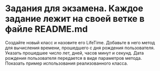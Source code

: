 # Задания для экзамена. Каждое задание лежит на своей ветке в файле README.md

Создайте новый класс и назовите его LifeTime.  Добавьте в него метод для вычисления времени, прошедшего с дня рождения пользователя. Указать прошедшее число лет, дней, часов минут и секунд. Дата рождения пользователя передается в виде параметров метода. Показать пример использования реализованного класса.


